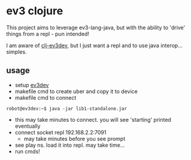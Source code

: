 # ev3 clojure 

This project aims to leverage ev3-lang-java, but with the ability to 'drive' things from a repl - pun intended!

I am aware of [clj-ev3dev](https://github.com/annapawlicka/clj-ev3dev/tree/master), but I just
want a repl and to use java interop... simples.

## usage

* setup [ev3dev](https://www.ev3dev.org/docs/getting-started/)
* makefile cmd to create uber and copy it to device
* makefile cmd to connect

```shell
robot@ev3dev:~$ java -jar lib1-standalone.jar 
```
* this may take minutes to connect. you will see 'starting' printed eventually
* connect socket repl 192.168.2.2:7091
  * may take minutes before you see prompt
* see play ns. load it into repl. may take time...
* run cmds!
 
